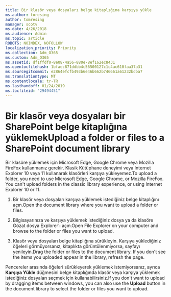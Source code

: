 ```yaml
---
title: Bir klasör veya dosyaları belge kitaplığına karşıya yükle
ms.author: toresing
author: tomresing
manager: scotv
ms.date: 4/26/2018
ms.audience: Admin
ms.topic: article
ROBOTS: NOINDEX, NOFOLLOW
localization_priority: Priority
ms.collection: Adm_O365
ms.custom: Adm_O365
ms.assetid: df1ffdf0-8e08-4a56-880e-8ef162ec8431
ms.openlocfilehash: 1bfaec871ddbb4c56500127c1c4ac610faa37a31
ms.sourcegitcommit: e2864efcfb493b6e46b662b746661a61232bdba7
ms.translationtype: MT
ms.contentlocale: tr-TR
ms.lasthandoff: 01/24/2019
ms.locfileid: "29494451"
---
```

# <a name="upload-a-folder-or-files-to-a-sharepoint-document-library"></a><span data-ttu-id="af0bd-102">Bir klasör veya dosyaları bir SharePoint belge kitaplığına yüklemek</span><span class="sxs-lookup"><span data-stu-id="af0bd-102">Upload a folder or files to a SharePoint document library</span></span>

<span data-ttu-id="af0bd-p101">Bir klasöre yüklemek için Microsoft Edge, Google Chrome veya Mozilla FireFox kullanmanız gerekir. Klasik Kütüphane deneyimi veya Internet Explorer 10 veya 11 kullanarak klasörleri karşıya yükleyemez.</span><span class="sxs-lookup"><span data-stu-id="af0bd-p101">To upload a folder, you need to use Microsoft Edge, Google Chrome, or Mozilla FireFox. You can't upload folders in the classic library experience, or using Internet Explorer 10 or 11.</span></span>
  
1. <span data-ttu-id="af0bd-105">Bir klasör veya dosyaları karşıya yüklemek istediğiniz belge kitaplığını açın.</span><span class="sxs-lookup"><span data-stu-id="af0bd-105">Open the document library where you want to upload a folder or files.</span></span>
    
2. <span data-ttu-id="af0bd-106">Bilgisayarınıza ve karşıya yüklemek istediğiniz dosya ya da klasöre Gözat dosya Explorer'ı açın.</span><span class="sxs-lookup"><span data-stu-id="af0bd-106">Open File Explorer on your computer and browse to the folder or files you want to upload.</span></span>
    
3. <span data-ttu-id="af0bd-p102">Klasör veya dosyaları belge kitaplığına sürükleyin. Karşıya yüklediğiniz öğeleri görmüyorsanız, kitaplıkta görüntülenmiyorsa, sayfayı yenileyin.</span><span class="sxs-lookup"><span data-stu-id="af0bd-p102">Drag the folder or files to the document library. If you don't see the items you uploaded appear in the library, refresh the page.</span></span> 
    
<span data-ttu-id="af0bd-109">Pencereler arasında öğeleri sürükleyerek yüklemek istemiyorsanız, ayrıca **Karşıya Yükle** düğmesini belge kitaplığında klasör veya karşıya yüklemek istediğiniz dosyaları seçmek için kullanabilirsiniz.</span><span class="sxs-lookup"><span data-stu-id="af0bd-109">If you don't want to upload by dragging items between windows, you can also use the **Upload** button in the document library to select the folder or files you want to upload.</span></span> 
  

